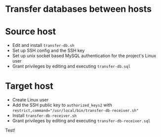 # Transfer databases between hosts

# Source host

- Edit and install `transfer-db.sh`
- Set up SSH config and the SSH key
- Set up unix socket based MySQL authentication for the project's Linux user
- Grant privileges by editing and executing `transfer-db.sql`

# Target host

- Create Linux user
- Add the SSH public key to `authorized_keys2` with `restrict,command="/usr/local/bin/transfer-db-receiver.sh"`
- Install `transfer-db-receiver.sh`
- Grant privileges by editing and executing `transfer-db-receiver.sql`

Test!
